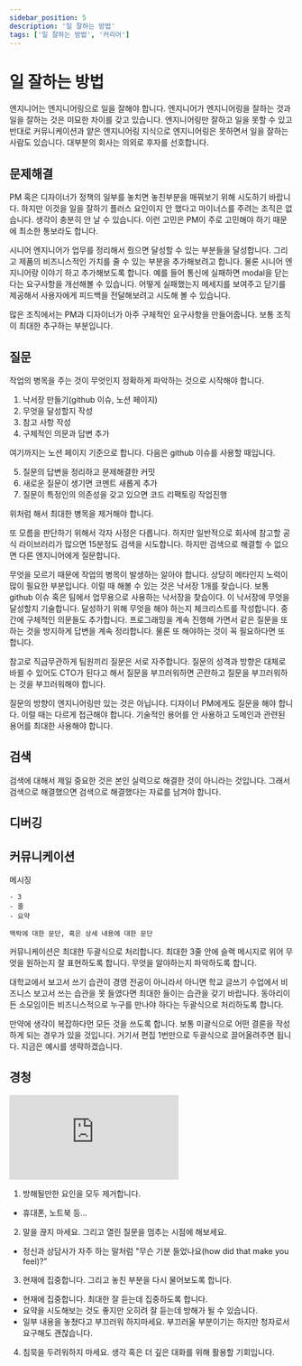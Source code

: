 ```yaml
---
sidebar_position: 5
description: '일 잘하는 방법'
tags: ['일 잘하는 방법', '커리어']
---
```


# 일 잘하는 방법

엔지니어는 엔지니어링으로 일을 잘해야 합니다. 엔지니어가 엔지니어링을 잘하는 것과 일을 잘하는 것은 미묘한 차이를 갖고 있습니다. 엔지니어링만 잘하고 일을 못할 수 있고 반대로 커뮤니케이션과 얕은 엔지니어링 지식으로 엔지니어링은 못하면서 일을 잘하는 사람도 있습니다. 대부분의 회사는 의외로 후자를 선호합니다.

## 문제해결

PM 혹은 디자이너가 정책의 일부를 놓치면 놓친부분을 매꿔보기 위해 시도하기 바랍니다. 하지만 이것을 일을 잘하기 플러스 요인이지 안 했다고 마이너스를 주려는 조직은 없습니다. 생각이 충분히 안 날 수 있습니다. 이런 고민은 PM이 주로 고민해야 하기 때문에 최소한 통보라도 합니다.

시니어 엔지니어가 업무를 정리해서 줬으면 달성할 수 있는 부분들을 달성합니다. 그리고 제품의 비즈니스적인 가치를 줄 수 있는 부분을 추가해보려고 합니다. 물론 시니어 엔지니어랑 이야기 하고 추가해보도록 합니다. 예를 들어 통신에 실패하면 modal을 닫는다는 요구사항을 개선해볼 수 있습니다. 어떻게 실패했는지 메세지를 보여주고 닫기를 제공해서 사용자에게 피드백을 전달해보려고 시도해 볼 수 있습니다.

많은 조직에서는 PM과 디자이너가 아주 구체적인 요구사항을 만들어줍니다. 보통 조직이 최대한 추구하는 부분입니다.

## 질문

작업의 병목을 주는 것이 무엇인지 정확하게 파악하는 것으로 시작해야 합니다.

1. 낙서장 만들기(github 이슈, 노션 페이지)
2. 무엇을 달성할지 작성
3. 참고 사항 작성
4. 구체적인 의문과 답변 추가

여기까지는 노션 페이지 기준으로 합니다. 다음은 github 이슈를 사용할 때입니다.

5. 질문의 답변을 정리하고 문제해결한 커밋
6. 새로운 질문이 생기면 코멘트 새롭게 추가
7. 질문이 특정인의 의존성을 갖고 있으면 코드 리팩토링 작업진행

위처럼 해서 최대한 병목을 제거해야 합니다.

또 모름을 판단하기 위해서 각자 사정은 다릅니다. 하지만 일반적으로 회사에 참고할 공식 라이브러리가 많으면 15분정도 검색을 시도합니다. 하지만 검색으로 해결할 수 없으면 다른 엔지니어에게 질문합니다.

무엇을 모르기 때문에 작업의 병목이 발생하는 알아야 합니다. 상당히 메타인지 노력이 많이 필요한 부분입니다. 이럴 때 해볼 수 있는 것은 낙서장 1개를 찾습니다. 보통 github 이슈 혹은 팀에서 업무용으로 사용하는 낙서장을 찾습이다. 이 낙서장에 무엇을 달성할지 기술합니다. 달성하기 위해 무엇을 해야 하는지 체크리스트를 작성합니다. 중간에 구체적인 의문들도 추가합니다. 프로그래밍을 계속 진행해 가면서 같은 질문을 또하는 것을 방지하게 답변을 계속 정리합니다. 물론 또 해야하는 것이 꼭 필요하다면 또 합니다.

참고로 직급무관하게 팀원끼리 질문은 서로 자주합니다. 질문의 성격과 방향은 대체로 바뀔 수 있어도 CTO가 된다고 해서 질문을 부끄러워하면 곤란하고 질문을 부끄러워하는 것을 부끄러워해야 합니다.

질문의 방향이 엔지니어링만 있는 것은 아닙니다. 디자이너 PM에게도 질문을 해야 합니다. 이럴 때는 다르게 접근해야 합니다. 기술적인 용어를 안 사용하고 도메인과 관련된 용어를 최대한 사용해야 합니다.

## 검색

검색에 대해서 제일 중요한 것은 본인 실력으로 해결한 것이 아니라는 것입니다. 그래서 검색으로 해결했으면 검색으로 해결했다는 자료를 남겨야 합니다.

## 디버깅

## 커뮤니케이션

메시징

```
- 3
- 줄
- 요약

맥락에 대한 문단, 혹은 상세 내용에 대한 문단
```

커뮤니케이션은 최대한 두괄식으로 처리합니다. 최대한 3줄 안에 슬랙 메시지로 위어 무엇을 원하는지 잘 표현하도록 합니다. 무엇을 알야하는지 파악하도록 합니다.

대학교에서 보고서 쓰기 습관이 경영 전공이 아니라서 아니면 학교 글쓰기 수업에서 비즈니스 보고서 쓰는 습관을 못 들였다면 최대한 들이는 습관을 갖기 바랍니다. 동아리이든 소모임이든 비즈니스적으로 누구를 만나야 하다는 두괄식으로 처리하도록 합니다.

만약에 생각이 복잡하다먼 모든 것을 쓰도록 합니다. 보통 미괄식으로 어떤 결론을 작성하게 되는 경우가 있을 것입니다. 거기서 편집 1번만으로 두괄식으로 끌어올려주면 됩니다. 지금은 예시를 생략하겠습니다.

## 경청

<iframe class="codepen" src="https://www.youtube.com/embed/i3ku5nx4tMU" title="4 things all great listeners know" frameborder="0" allow="accelerometer; autoplay; clipboard-write; encrypted-media; gyroscope; picture-in-picture; web-share" allowfullscreen></iframe>

1. 방해될만한 요인을 모두 제거합니다.

- 휴대폰, 노트북 등...

2. 말을 끊지 마세요. 그리고 열린 질문을 멈추는 시점에 해보세요.

- 정신과 상담사가 자주 하는 말처럼 "무슨 기분 들었나요(how did that make you feel)?"

3. 현재에 집중합니다. 그리고 놓친 부분을 다시 물어보도록 합니다.

- 현재에 집중합니다. 최대한 잘 듣는데 집중하도록 합니다.
- 요약을 시도해보는 것도 좋지만 오히려 잘 듣는데 방해가 될 수 있습니다.
- 일부 내용을 놓쳤다고 부끄러워 하지마세요. 부끄러울 부분이기는 하지만 청자로서 요구해도 괜찮습니다.

4. 침묵을 두려워하지 마세요. 생각 혹은 더 깊은 대화를 위해 활용할 기회입니다.

<!-- ## 성과포장

본인의 성과를 어느정도 포장하도록 합니다. 본인의 업무가 정량화된 비즈니스 임펙트로 어떻게 연결되는지 최대한 정리하도록 합니다. -->
